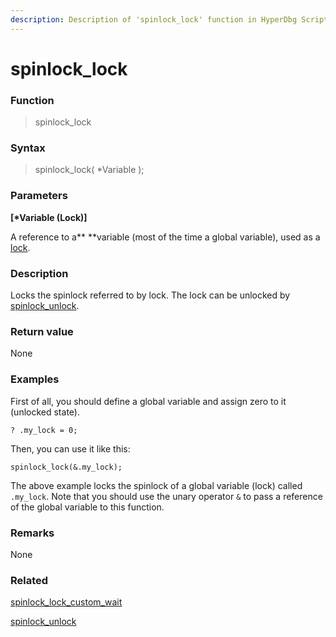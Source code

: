 ```yaml
---
description: Description of 'spinlock_lock' function in HyperDbg Scripts
---
```


# spinlock_lock

### Function

> spinlock_lock

### Syntax

> spinlock_lock( \*Variable );

### Parameters

**\[\*Variable (Lock)]**

A reference to a\*\* \*\*variable (most of the time a global variable), used as a [lock](https://en.wikipedia.org/wiki/Spinlock).

### Description

Locks the spinlock referred to by lock. The lock can be unlocked by [spinlock_unlock](https://docs.hyperdbg.org/commands/scripting-language/functions/spinlocks/spinlock_unlock).

### Return value

None

### Examples

First of all, you should define a global variable and assign zero to it (unlocked state).

`? .my_lock = 0;`

Then, you can use it like this:

`spinlock_lock(&.my_lock);`

The above example locks the spinlock of a global variable (lock) called `.my_lock`. Note that you should use the unary operator `&` to pass a reference of the global variable to this function.

### Remarks

None

### Related

[spinlock_lock_custom_wait](https://docs.hyperdbg.org/commands/scripting-language/functions/spinlocks/spinlock_lock_custom_wait)

[spinlock_unlock](https://docs.hyperdbg.org/commands/scripting-language/functions/spinlocks/spinlock_unlock)
